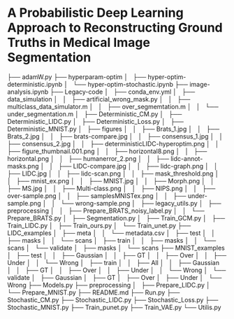 # A Probabilistic Deep Learning Approach to Reconstructing Ground Truths in Medical Image Segmentation #

├── adamW.py
├── hyperparam-optim
│   ├── hyper-optim-deterministic.ipynb
│   └── hyper-optim-stochastic.ipynb
├── image-analysis.ipynb
├── Legacy-code
│   ├── conda_env.yml
│   ├── data_simulation
│   │   ├── artificial_wrong_mask.py
│   │   ├── multiclass_data_simulator.m
│   │   ├── over_segmemtation.m
│   │   └── under_segmentation.m
│   ├── Deterministic_CM.py
│   ├── Deterministic_LIDC.py
│   ├── Deterministic_Loss.py
│   ├── Deterministic_MNIST.py
│   ├── figures
│   │   ├── Brats_1.jpg
│   │   ├── Brats_2.jpg
│   │   ├── brats-compare.jpg
│   │   ├── consensus_1.jpg
│   │   ├── consensus_2.jpg
│   │   ├── deterministicLIDC-hyperoptim.png
│   │   ├── figure_thumbnail.001.png
│   │   ├── horizontal8.png
│   │   ├── horizontal.png
│   │   ├── humanerror_2.png
│   │   ├── lidc-annot-masks.png
│   │   ├── LIDC-compare.jpg
│   │   ├── lidc-graph.png
│   │   ├── LIDC.jpg
│   │   ├── lidc-scan.png
│   │   ├── mask_threshold.png
│   │   ├── mnist_ex.png
│   │   ├── MNIST.jpg
│   │   ├── Morph.png
│   │   ├── MS.jpg
│   │   ├── Multi-class.png
│   │   ├── NIPS.png
│   │   ├── over-sample.png
│   │   ├── samplesMNISTex.png
│   │   ├── under-sample.png
│   │   └── wrong-sample.png
│   ├── legacy_utils.py
│   ├── preprocessing
│   │   ├── Prepare_BRATS_noisy_label.py
│   │   └── Prepare_BRATS.py
│   ├── Segmentation.py
│   ├── Train_GCM.py
│   ├── Train_LIDC.py
│   ├── Train_ours.py
│   └── Train_unet.py
├── LIDC_examples
│   ├── meta
│   │   └── metadata.csv
│   ├── test
│   │   ├── masks
│   │   └── scans
│   ├── train
│   │   ├── masks
│   │   └── scans
│   └── validate
│       ├── masks
│       └── scans
├── MNIST_examples
│   ├── test
│   │   ├── Gaussian
│   │   ├── GT
│   │   ├── Over
│   │   ├── Under
│   │   └── Wrong
│   ├── train
│   │   ├── All
│   │   ├── Gaussian
│   │   ├── GT
│   │   ├── Over
│   │   ├── Under
│   │   └── Wrong
│   └── validate
│       ├── Gaussian
│       ├── GT
│       ├── Over
│       ├── Under
│       └── Wrong
├── Models.py
├── preprocessing
│   ├── Prepare_LIDC.py
│   └── Prepare_MNIST.py
├── README.md
├── Run.py
├── Stochastic_CM.py
├── Stochastic_LIDC.py
├── Stochastic_Loss.py
├── Stochastic_MNIST.py
├── Train_punet.py
├── Train_VAE.py
└── Utilis.py

